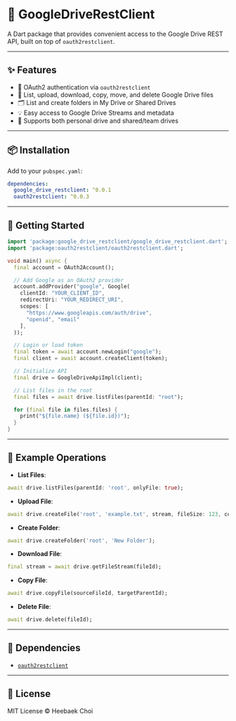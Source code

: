# 📂 GoogleDriveRestClient

A Dart package that provides convenient access to the Google Drive REST API, built on top of `oauth2restclient`.

---

## ✨ Features

- 🔐 OAuth2 authentication via `oauth2restclient`
- 📄 List, upload, download, copy, move, and delete Google Drive files
- 🗂 List and create folders in My Drive or Shared Drives
- 💡 Easy access to Google Drive Streams and metadata
- 📁 Supports both personal drive and shared/team drives

---

## 📦 Installation

Add to your `pubspec.yaml`:

```yaml
dependencies:
  google_drive_restclient: ^0.0.1
  oauth2restclient: ^0.0.3
```

---

## 🚀 Getting Started

```dart
import 'package:google_drive_restclient/google_drive_restclient.dart';
import 'package:oauth2restclient/oauth2restclient.dart';

void main() async {
  final account = OAuth2Account();

  // Add Google as an OAuth2 provider
  account.addProvider("google", Google(
    clientId: "YOUR_CLIENT_ID",
    redirectUri: "YOUR_REDIRECT_URI",
    scopes: [
      "https://www.googleapis.com/auth/drive",
      "openid", "email"
    ],
  ));

  // Login or load token
  final token = await account.newLogin("google");
  final client = await account.createClient(token);

  // Initialize API
  final drive = GoogleDriveApiImpl(client);

  // List files in the root
  final files = await drive.listFiles(parentId: "root");

  for (final file in files.files) {
    print("${file.name} (${file.id})");
  }
}
```

---

## 📂 Example Operations

- **List Files**:
```dart
await drive.listFiles(parentId: 'root', onlyFile: true);
```

- **Upload File**:
```dart
await drive.createFile('root', 'example.txt', stream, fileSize: 123, contentType: 'text/plain');
```

- **Create Folder**:
```dart
await drive.createFolder('root', 'New Folder');
```

- **Download File**:
```dart
final stream = await drive.getFileStream(fileId);
```

- **Copy File**:
```dart
await drive.copyFile(sourceFileId, targetParentId);
```

- **Delete File**:
```dart
await drive.delete(fileId);
```

---

## 🔗 Dependencies

- [`oauth2restclient`](https://pub.dev/packages/oauth2restclient)

---

## 📄 License

MIT License © Heebaek Choi